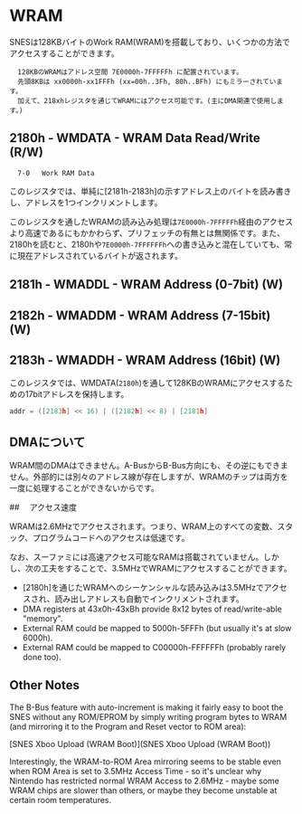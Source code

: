 # WRAM

SNESは128KBバイトのWork RAM(WRAM)を搭載しており、いくつかの方法でアクセスすることができます。

```
  128KBのWRAMはアドレス空間 7E0000h-7FFFFFh に配置されています。
  先頭8KBは xx0000h-xx1FFFh (xx=00h..3Fh, 80h..BFh) にもミラーされています。
  加えて、218xhレジスタを通じてWRAMにはアクセス可能です。(主にDMA関連で使用します。)
```

## 2180h - WMDATA - WRAM Data Read/Write (R/W)

```
  7-0   Work RAM Data
```

このレジスタでは、単純に\[2181h-2183h\]の示すアドレス上のバイトを読み書きし、アドレスを1つインクリメントします。

このレジスタを通したWRAMの読み込み処理は`7E0000h-7FFFFFh`経由のアクセスより高速であるにもかかわらず、プリフェッチの有無とは無関係です。また、2180hを読むと、2180hや`7E0000h-7FFFFFFh`への書き込みと混在していても、常に現在アドレスされているバイトが返されます。

## 2181h - WMADDL - WRAM Address (0-7bit) (W)
## 2182h - WMADDM - WRAM Address (7-15bit) (W)
## 2183h - WMADDH - WRAM Address (16bit) (W)

このレジスタでは、WMDATA(`2180h`)を通して128KBのWRAMにアクセスするための17bitアドレスを保持します。

```c
addr = ([2183h] << 16) | ([2182h] << 8) | [2181h]
```

## DMAについて

WRAM間のDMAはできません。A-BusからB-Bus方向にも、その逆にもできません。外部的には別々のアドレス線が存在しますが、WRAMのチップは両方を一度に処理することができないからです。

##　 アクセス速度

WRAMは2.6MHzでアクセスされます。つまり、WRAM上のすべての変数、スタック、プログラムコードへのアクセスは低速です。

なお、スーファミには高速アクセス可能なRAMは搭載されていません。しかし、次の工夫をすることで、3.5MHzでWRAMにアクセスすることができます。

- \[2180h\]を通じたWRAMへのシーケンシャルな読み込みは3.5MHzでアクセスされ、読み出しアドレスも自動でインクリメントされます。
- DMA registers at 43x0h-43xBh provide 8x12 bytes of read/write-able "memory".
- External RAM could be mapped to 5000h-5FFFh (but usually it's at slow 6000h).
- External RAM could be mapped to C00000h-FFFFFFh (probably rarely done too).

## Other Notes

The B-Bus feature with auto-increment is making it fairly easy to boot the SNES without any ROM/EPROM by simply writing program bytes to WRAM (and mirroring it to the Program and Reset vector to ROM area):

[SNES Xboo Upload (WRAM Boot)](SNES Xboo Upload (WRAM Boot))

Interestingly, the WRAM-to-ROM Area mirroring seems to be stable even when ROM Area is set to 3.5MHz Access Time - so it's unclear why Nintendo has restricted normal WRAM Access to 2.6MHz - maybe some WRAM chips are slower than others, or maybe they become unstable at certain room temperatures.
